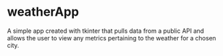 # weatherApp
A simple app created with tkinter that pulls data from a public API and allows the user to view any metrics pertaining to the weather for a chosen city. 
